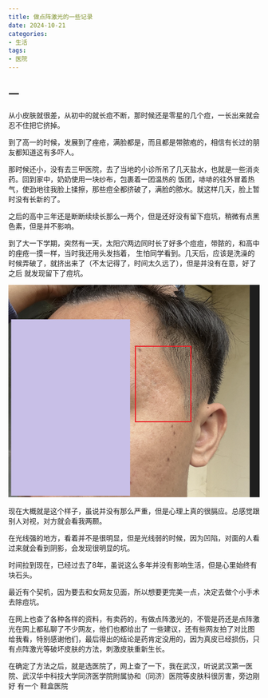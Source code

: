 ```yaml
---
title: 做点阵激光的一些记录
date: 2024-10-21
categories:
- 生活
tags:
- 医院
---
```


## 一

从小皮肤就很差，从初中的就长痘不断，那时候还是零星的几个痘，一长出来就会忍不住把它挤掉。

到了高一的时候，发展到了痤疮，满脸都是，而且都是带脓疱的，相信有长过的朋友都知道这有多吓人。

那时候还小，没有去三甲医院，去了当地的小诊所吊了几天盐水，也就是一些消炎药。回到家中，奶奶使用一块纱布，包裹着一团温热的
饭团，哧哧的往外冒着热气，使劲地往我脸上揉擦，那些痘全都挤破了，满脸的脓水。就这样几天，脸上暂时没有长新的了。

之后的高中三年还是断断续续长那么一两个，但是还好没有留下痘坑，稍微有点黑色素，但是并不影响。

到了大一下学期，突然有一天，太阳穴两边同时长了好多个痘痘，带脓的，和高中的痤疮一摸一样，当时我还用头发挡着，
生怕同学看到。几天后，应该是洗澡的时候弄破了，就挤出来了（不太记得了，时间太久远了），但是并没有在意，好了之后
就发现留下了痘坑。

![alt text](/images/cn/Snipaste_2024-10-21_21-09-16.png)

现在大概就是这个样子，虽说并没有那么严重，但是心理上真的很膈应。总感觉跟别人对视，对方就会看我两颞。

在光线强的地方，看着并不是很明显，但是光线弱的时候，因为凹陷，对面的人看过来就会看到阴影，会发现很明显的坑。

时间拉到现在，已经过去了8年，虽说这么多年并没有影响生活，但是心里始终有块石头。

最近有个契机，因为要去和女网友见面，所以想要更完美一点，决定去做个小手术去除痘坑。

在网上也查了各种各样的资料，有卖药的，有做点阵激光的，不管是药还是点阵激光在网上都私聊了不少网友，他们也都给出了
一些建议，还有些网友拍了对比图给我看，特别感谢他们，最后得出的结论是药肯定没用的，因为真皮已经损伤，只有点阵激光等破坏皮肤的方法，刺激皮肤重新生长。

在确定了方法之后，就是选医院了，网上查了一下，我在武汉，听说武汉第一医院、武汉华中科技大学同济医学院附属协和（同济）医院等皮肤科很厉害，旁边刚好
有一个
鞋盒医院